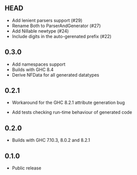 HEAD
------

* Add lenient parsers support (#29)
* Rename Both to ParserAndGenerator (#27)
* Add Nillable newtype (#24)
* Include digits in the auto-gerenated prefix (#22)

0.3.0
------

* Add namespaces support
* Builds with GHC 8.4
* Derive NFData for all generated datatypes

0.2.1
------

* Workaround for the GHC 8.2.1 attribute generation bug

* Add tests checking run-time behaviour of generated code

0.2.0
-------

* Builds with GHC 7.10.3, 8.0.2 and 8.2.1

0.1.0
-------

* Public release

